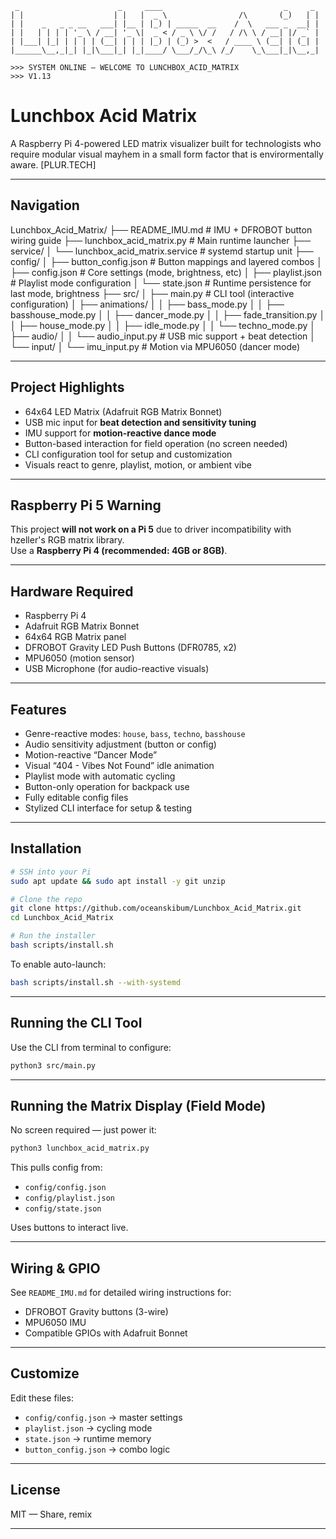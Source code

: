 
```
 _                      _     ____                           _     _ 
| |                    | |   |  _ \                /\       (_)   | |
| |    _   _ _ __   ___| |__ | |_) | _____  __    /  \   ___ _  __| |
| |   | | | | '_ \ / __| '_ \|  _ < / _ \ \/ /   / /\ \ / __| |/ _` |
| |___| |_| | | | | (__| | | | |_) | (_) >  <   / ____ \ (__| | (_| |
|______\__,_|_| |_|\___|_| |_|____/ \___/_/\_\ /_/    \_\___|_|\__,_|

>>> SYSTEM ONLINE — WELCOME TO LUNCHBOX_ACID_MATRIX 
>>> V1.13   
```

# Lunchbox Acid Matrix

A Raspberry Pi 4-powered LED matrix visualizer built for technologists who require modular visual mayhem in a small form factor that is envirormentally aware. [PLUR.TECH]

---

## Navigation

Lunchbox_Acid_Matrix/
├── README_IMU.md                   # IMU + DFROBOT button wiring guide
├── lunchbox_acid_matrix.py         # Main runtime launcher
├── service/
│   └── lunchbox_acid_matrix.service  # systemd startup unit
├── config/
│   ├── button_config.json          # Button mappings and layered combos
│   ├── config.json                 # Core settings (mode, brightness, etc)
│   ├── playlist.json               # Playlist mode configuration
│   └── state.json                  # Runtime persistence for last mode, brightness
├── src/
│   ├── main.py                     # CLI tool (interactive configuration)
│   ├── animations/
│   │   ├── bass_mode.py
│   │   ├── basshouse_mode.py
│   │   ├── dancer_mode.py
│   │   ├── fade_transition.py
│   │   ├── house_mode.py
│   │   ├── idle_mode.py
│   │   └── techno_mode.py
│   ├── audio/
│   │   └── audio_input.py          # USB mic support + beat detection
│   └── input/
│       └── imu_input.py            # Motion via MPU6050 (dancer mode)

---

## Project Highlights
- 64x64 LED Matrix (Adafruit RGB Matrix Bonnet)
- USB mic input for **beat detection and sensitivity tuning**
- IMU support for **motion-reactive dance mode**
- Button-based interaction for field operation (no screen needed)
- CLI configuration tool for setup and customization
- Visuals react to genre, playlist, motion, or ambient vibe

---

## Raspberry Pi 5 Warning
This project **will not work on a Pi 5** due to driver incompatibility with hzeller's RGB matrix library.  
Use a **Raspberry Pi 4 (recommended: 4GB or 8GB)**.

---

## Hardware Required
- Raspberry Pi 4
- Adafruit RGB Matrix Bonnet
- 64x64 RGB Matrix panel
- DFROBOT Gravity LED Push Buttons (DFR0785, x2)
- MPU6050 (motion sensor)
- USB Microphone (for audio-reactive visuals)

---

## Features
- Genre-reactive modes: `house`, `bass`, `techno`, `basshouse`
- Audio sensitivity adjustment (button or config)
- Motion-reactive “Dancer Mode”
- Visual “404 - Vibes Not Found” idle animation
- Playlist mode with automatic cycling
- Button-only operation for backpack use
- Fully editable config files
- Stylized CLI interface for setup & testing

---

## Installation
```bash
# SSH into your Pi
sudo apt update && sudo apt install -y git unzip

# Clone the repo
git clone https://github.com/oceanskibum/Lunchbox_Acid_Matrix.git
cd Lunchbox_Acid_Matrix

# Run the installer
bash scripts/install.sh
```

To enable auto-launch:
```bash
bash scripts/install.sh --with-systemd
```

---

## Running the CLI Tool
Use the CLI from terminal to configure:
```bash
python3 src/main.py
```

---

## Running the Matrix Display (Field Mode)
No screen required — just power it:
```bash
python3 lunchbox_acid_matrix.py
```

This pulls config from:
- `config/config.json`
- `config/playlist.json`
- `config/state.json`

Uses buttons to interact live.

---

## Wiring & GPIO
See `README_IMU.md` for detailed wiring instructions for:
- DFROBOT Gravity buttons (3-wire)
- MPU6050 IMU
- Compatible GPIOs with Adafruit Bonnet

---

## Customize
Edit these files:
- `config/config.json` → master settings
- `playlist.json` → cycling mode
- `state.json` → runtime memory
- `button_config.json` → combo logic

---

## License
MIT — Share, remix

---

